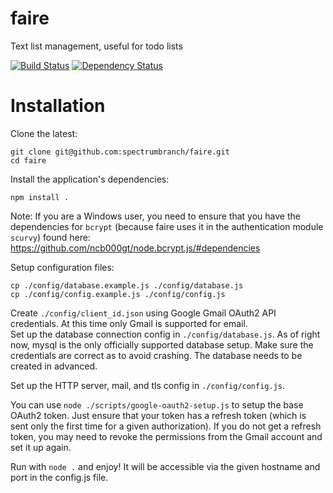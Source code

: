 faire
=====

Text list management, useful for todo lists

[![Build Status](https://api.travis-ci.org/spectrumbranch/faire.png)](http://travis-ci.org/spectrumbranch/faire)
[![Dependency Status](https://gemnasium.com/badges/github.com/spectrumbranch/faire.svg)](https://gemnasium.com/github.com/spectrumbranch/faire)


Installation
============
Clone the latest:
```
git clone git@github.com:spectrumbranch/faire.git
cd faire
```
Install the application's dependencies:
```
npm install .
```

Note: If you are a Windows user, you need to ensure that you have the dependencies for ```bcrypt``` (because faire uses it in the authentication module ```scurvy```) found here: https://github.com/ncb000gt/node.bcrypt.js/#dependencies

Setup configuration files:
```
cp ./config/database.example.js ./config/database.js
cp ./config/config.example.js ./config/config.js
```

Create `./config/client_id.json` using Google Gmail OAuth2 API credentials. At this time only Gmail is supported for email.  
Set up the database connection config in ```./config/database.js```. As of right now, mysql is the only officially supported database setup. Make sure the credentials are correct as to avoid crashing. The database needs to be created in advanced.  
  
Set up the HTTP server, mail, and tls config in ```./config/config.js```.   
  

You can use `node ./scripts/google-oauth2-setup.js` to setup the base OAuth2 token. Just ensure that your token has a refresh token (which is sent only the first time for a given authorization). If you do not get a refresh token, you may need to revoke the permissions from the Gmail account and set it up again.

Run with ```node .``` and enjoy! It will be accessible via the given hostname and port in the config.js file.
